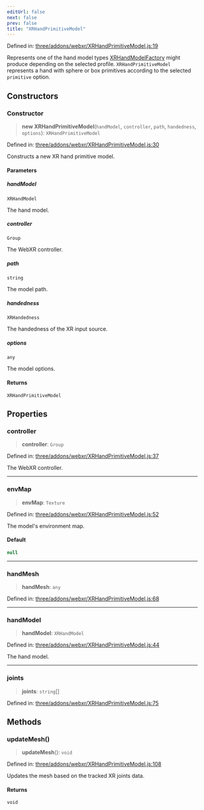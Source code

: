 ```yaml
---
editUrl: false
next: false
prev: false
title: "XRHandPrimitiveModel"
---
```


Defined in: [three/addons/webxr/XRHandPrimitiveModel.js:19](https://github.com/DefinitelyMaybe/three-i18n/blob/fa57b79433d1c349ffb23a78727299c8d4190136/three/addons/webxr/XRHandPrimitiveModel.js#L19)

Represents one of the hand model types [XRHandModelFactory](/addons/classes/xrhandmodelfactory/) might produce
depending on the selected profile. `XRHandPrimitiveModel` represents a hand
with sphere or box primitives according to the selected `primitive` option.

## Constructors

### Constructor

> **new XRHandPrimitiveModel**(`handModel`, `controller`, `path`, `handedness`, `options`): `XRHandPrimitiveModel`

Defined in: [three/addons/webxr/XRHandPrimitiveModel.js:30](https://github.com/DefinitelyMaybe/three-i18n/blob/fa57b79433d1c349ffb23a78727299c8d4190136/three/addons/webxr/XRHandPrimitiveModel.js#L30)

Constructs a new XR hand primitive model.

#### Parameters

##### handModel

`XRHandModel`

The hand model.

##### controller

`Group`

The WebXR controller.

##### path

`string`

The model path.

##### handedness

`XRHandedness`

The handedness of the XR input source.

##### options

`any`

The model options.

#### Returns

`XRHandPrimitiveModel`

## Properties

### controller

> **controller**: `Group`

Defined in: [three/addons/webxr/XRHandPrimitiveModel.js:37](https://github.com/DefinitelyMaybe/three-i18n/blob/fa57b79433d1c349ffb23a78727299c8d4190136/three/addons/webxr/XRHandPrimitiveModel.js#L37)

The WebXR controller.

***

### envMap

> **envMap**: `Texture`

Defined in: [three/addons/webxr/XRHandPrimitiveModel.js:52](https://github.com/DefinitelyMaybe/three-i18n/blob/fa57b79433d1c349ffb23a78727299c8d4190136/three/addons/webxr/XRHandPrimitiveModel.js#L52)

The model's environment map.

#### Default

```ts
null
```

***

### handMesh

> **handMesh**: `any`

Defined in: [three/addons/webxr/XRHandPrimitiveModel.js:68](https://github.com/DefinitelyMaybe/three-i18n/blob/fa57b79433d1c349ffb23a78727299c8d4190136/three/addons/webxr/XRHandPrimitiveModel.js#L68)

***

### handModel

> **handModel**: `XRHandModel`

Defined in: [three/addons/webxr/XRHandPrimitiveModel.js:44](https://github.com/DefinitelyMaybe/three-i18n/blob/fa57b79433d1c349ffb23a78727299c8d4190136/three/addons/webxr/XRHandPrimitiveModel.js#L44)

The hand model.

***

### joints

> **joints**: `string`[]

Defined in: [three/addons/webxr/XRHandPrimitiveModel.js:75](https://github.com/DefinitelyMaybe/three-i18n/blob/fa57b79433d1c349ffb23a78727299c8d4190136/three/addons/webxr/XRHandPrimitiveModel.js#L75)

## Methods

### updateMesh()

> **updateMesh**(): `void`

Defined in: [three/addons/webxr/XRHandPrimitiveModel.js:108](https://github.com/DefinitelyMaybe/three-i18n/blob/fa57b79433d1c349ffb23a78727299c8d4190136/three/addons/webxr/XRHandPrimitiveModel.js#L108)

Updates the mesh based on the tracked XR joints data.

#### Returns

`void`
